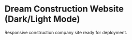 # Dream Construction Website (Dark/Light Mode)

Responsive construction company site ready for  deployment.
